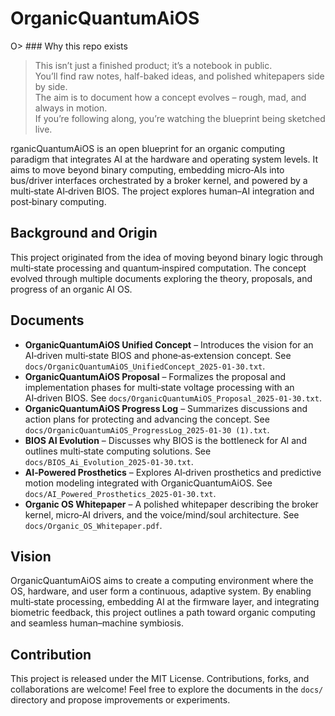 # OrganicQuantumAiOS

O> ### Why this repo exists
> This isn’t just a finished product; it’s a notebook in public.  
> You’ll find raw notes, half-baked ideas, and polished whitepapers side by side.  
> The aim is to document how a concept evolves – rough, mad, and always in motion.  
> If you’re following along, you’re watching the blueprint being sketched live.

rganicQuantumAiOS is an open blueprint for an organic computing paradigm that integrates AI at the hardware and operating system levels. It aims to move beyond binary computing, embedding micro‑AIs into bus/driver interfaces orchestrated by a broker kernel, and powered by a multi‑state AI‑driven BIOS. The project explores human–AI integration and post‑binary computing.

## Background and Origin

This project originated from the idea of moving beyond binary logic through multi‑state processing and quantum‑inspired computation. The concept evolved through multiple documents exploring the theory, proposals, and progress of an organic AI OS.

## Documents

- **OrganicQuantumAiOS Unified Concept** – Introduces the vision for an AI‑driven multi‑state BIOS and phone‑as‑extension concept. See `docs/OrganicQuantumAiOS_UnifiedConcept_2025-01-30.txt`.
- **OrganicQuantumAiOS Proposal** – Formalizes the proposal and implementation phases for multi‑state voltage processing with an AI‑driven BIOS. See `docs/OrganicQuantumAiOS_Proposal_2025-01-30.txt`.
- **OrganicQuantumAiOS Progress Log** – Summarizes discussions and action plans for protecting and advancing the concept. See `docs/OrganicQuantumAiOS_ProgressLog_2025-01-30 (1).txt`.
- **BIOS AI Evolution** – Discusses why BIOS is the bottleneck for AI and outlines multi‑state computing solutions. See `docs/BIOS_Ai_Evolution_2025-01-30.txt`.
- **AI‑Powered Prosthetics** – Explores AI‑driven prosthetics and predictive motion modeling integrated with OrganicQuantumAiOS. See `docs/AI_Powered_Prosthetics_2025-01-30.txt`.
- **Organic OS Whitepaper** – A polished whitepaper describing the broker kernel, micro‑AI drivers, and the voice/mind/soul architecture. See `docs/Organic_OS_Whitepaper.pdf`.

## Vision

OrganicQuantumAiOS aims to create a computing environment where the OS, hardware, and user form a continuous, adaptive system. By enabling multi‑state processing, embedding AI at the firmware layer, and integrating biometric feedback, this project outlines a path toward organic computing and seamless human–machine symbiosis.

## Contribution

This project is released under the MIT License. Contributions, forks, and collaborations are welcome! Feel free to explore the documents in the `docs/` directory and propose improvements or experiments.
